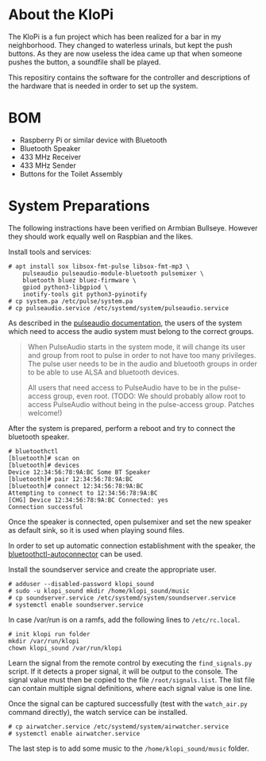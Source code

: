 # About the KloPi

The KloPi is a fun project which has been realized for a bar in my neighborhood.
They changed to waterless urinals, but kept the push buttons.
As they are now useless the idea came up that when someone pushes the button, a soundfile shall be played.

This repositiry contains the software for the controller and descriptions of the hardware that is needed in order to set up the system.

# BOM

* Raspberry Pi or similar device with Bluetooth
* Bluetooth Speaker
* 433 MHz Receiver
* 433 MHz Sender
* Buttons for the Toilet Assembly


# System Preparations

The following instractions have been verified on Armbian Bullseye. However they should work equally well on Raspbian and the likes.

Install tools and services:
```
# apt install sox libsox-fmt-pulse libsox-fmt-mp3 \
    pulseaudio pulseaudio-module-bluetooth pulsemixer \
    bluetooth bluez bluez-firmware \
    gpiod python3-libgpiod \
    inotify-tools git python3-pyinotify
# cp system.pa /etc/pulse/system.pa
# cp pulseaudio.service /etc/systemd/system/pulseaudio.service
```

As described in the [pulseaudio documentation](https://www.freedesktop.org/wiki/Software/PulseAudio/Documentation/User/SystemWide/), the users of the system which need to access the audio system must belong to the correct groups.
> When PulseAudio starts in the system mode, it will change its user and group from root to pulse in order to not have too many privileges.
> The pulse user needs to be in the audio and bluetooth groups in order to be able to use ALSA and bluetooth devices.
>
> All users that need access to PulseAudio have to be in the pulse-access group, even root.
> (TODO: We should probably allow root to access PulseAudio without being in the pulse-access group. Patches welcome!)

After the system is prepared, perform a reboot and try to connect the bluetooth speaker.
```
# bluetoothctl
[bluetooth]# scan on
[bluetooth]# devices
Device 12:34:56:78:9A:BC Some BT Speaker
[bluetooth]# pair 12:34:56:78:9A:BC
[bluetooth]# connect 12:34:56:78:9A:BC
Attempting to connect to 12:34:56:78:9A:BC
[CHG] Device 12:34:56:78:9A:BC Connected: yes
Connection successful
```

Once the speaker is connected, open pulsemixer and set the new speaker as default sink, so it is used when playing sound files.

In order to set up automatic connection establishment with the speaker, the [bluetoothctl-autoconnector](https://github.com/noraworld/bluetoothctl-autoconnector) can be used.

Install the soundserver service and create the appropriate user.
```
# adduser --disabled-password klopi_sound
# sudo -u klopi_sound mkdir /home/klopi_sound/music
# cp soundserver.service /etc/systemd/system/soundserver.service
# systemctl enable soundserver.service
```

In case /var/run is on a ramfs, add the following lines to `/etc/rc.local`.
```
# init klopi run folder
mkdir /var/run/klopi
chown klopi_sound /var/run/klopi
```

Learn the signal from the remote control by executing the `find_signals.py` script.
If it detects a proper signal, it will be output to the console.
The signal value must then be copied to the file `/root/signals.list`.
The list file can contain multiple signal definitions, where each signal value is one line.

Once the signal can be captured successfully (test with the `watch_air.py` command directly), the watch service can be installed.
```
# cp airwatcher.service /etc/systemd/system/airwatcher.service
# systemctl enable airwatcher.service
```

The last step is to add some music to the `/home/klopi_sound/music` folder.

